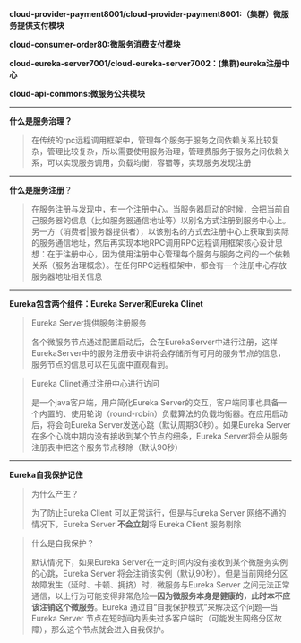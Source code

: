 **cloud-provider-payment8001/cloud-provider-payment8001:（集群）微服务提供支付模块** 

**cloud-consumer-order80:微服务消费支付模块** 

**cloud-eureka-server7001/cloud-eureka-server7002：(集群)eureka注册中心**

**cloud-api-commons:微服务公共模块**

------

**什么是服务治理？**

> 在传统的rpc远程调用框架中，管理每个服务于服务之间依赖关系比较复杂，管理比较复杂，所以需要使用服务治理，管理费服务于服务之间依赖关系，可以实现服务调用，负载均衡，容错等，实现服务发现注册

------

**什么是服务注册**？

> 在服务注册与发现中，有一个注册中心。当服务器启动的时候，会把当前自己服务器的信息（比如服务器通信地址等）以别名方式注册到服务中心上。另一方（消费者|服务器提供者），以该别名的方式去注册中心上获取到实际的服务通信地址，然后再实现本地RPC调用RPC远程调用框架核心设计思想：在于注册中心，因为使用注册中心管理每个服务与服务之间的一个依赖关系（服务治理概念）。在任何RPC远程框架中，都会有一个注册中心存放服务器地址相关信息

------

**Eureka包含两个组件：Eureka Server和Eureka Clinet**

> Eureka Server提供服务注册服务
>
> 各个微服务节点通过配置启动后，会在EurekaServer中进行注册，这样EurekaServer中的服务注册表中讲将会存储所有可用的服务节点的信息，服务节点的信息可以在见面中直观看到。

> Eureka Clinet通过注册中心进行访问
>
> 是一个java客户端，用户简化Eureka Server的交互，客户端同事也具备一个内置的、使用轮询（round-robin）负载算法的负载均衡器。在应用启动后，将会向Eureka Server发送心跳（默认周期30秒）。如果Eureka Server在多个心跳中期内没有接收到某个节点的细条，Eureka Server将会从服务注册表中把这个服务节点移除（默认90秒）

------

**Eureka自我保护记住**

> 为什么产生？
>
> 为了防止Eureka Client 可以正常运行，但是与Eureka Server 网络不通的情况下，Eureka Server **不会立刻**将 Eureka Client 服务剔除

> 什么是自我保护？
>
> 默认情况下，如果Eureka Server在一定时间内没有接收到某个微服务实例的心跳，Eureka Server 将会注销该实例（默认90秒）。但是当前网络分区故障发生（延时、卡顿、拥挤）时，微服务与Eureka Server 之间无法正常通信，以上行为可能变得非常危险—**因为微服务本身是健康的，此时本不应该注销这个微服务**。Eureka 通过自“自我保护模式”来解决这个问题—当Eureka Server 节点在短时间内丢失过多客户端时（可能发生网络分区故障），那么这个节点就会进入自我保护。